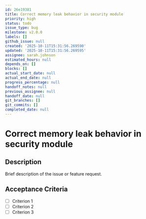 ```yaml
---
id: 26e19381
title: Correct memory leak behavior in security module
priority: high
status: todo
issue_type: bug
milestone: v2.0.0
labels: []
github_issue: null
created: '2025-10-11T15:31:56.269590'
updated: '2025-10-11T15:31:56.269595'
assignee: sarah.johnson
estimated_hours: null
depends_on: []
blocks: []
actual_start_date: null
actual_end_date: null
progress_percentage: null
handoff_notes: null
previous_assignee: null
handoff_date: null
git_branches: []
git_commits: []
completed_date: null
---
```


# Correct memory leak behavior in security module

## Description

Brief description of the issue or feature request.

## Acceptance Criteria

- [ ] Criterion 1
- [ ] Criterion 2
- [ ] Criterion 3
